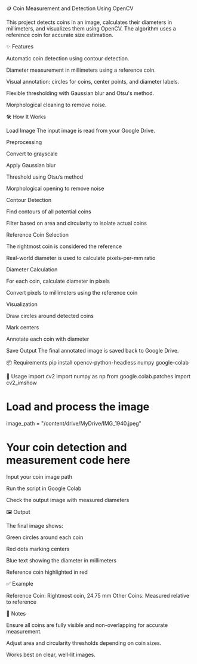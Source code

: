 🪙 Coin Measurement and Detection Using OpenCV

This project detects coins in an image, calculates their diameters in millimeters, and visualizes them using OpenCV. The algorithm uses a reference coin for accurate size estimation.

✨ Features

Automatic coin detection using contour detection.

Diameter measurement in millimeters using a reference coin.

Visual annotation: circles for coins, center points, and diameter labels.

Flexible thresholding with Gaussian blur and Otsu's method.

Morphological cleaning to remove noise.

🛠️ How It Works

Load Image
The input image is read from your Google Drive.

Preprocessing

Convert to grayscale

Apply Gaussian blur

Threshold using Otsu’s method

Morphological opening to remove noise

Contour Detection

Find contours of all potential coins

Filter based on area and circularity to isolate actual coins

Reference Coin Selection

The rightmost coin is considered the reference

Real-world diameter is used to calculate pixels-per-mm ratio

Diameter Calculation

For each coin, calculate diameter in pixels

Convert pixels to millimeters using the reference coin

Visualization

Draw circles around detected coins

Mark centers

Annotate each coin with diameter

Save Output
The final annotated image is saved back to Google Drive.

📦 Requirements
pip install opencv-python-headless numpy google-colab

🔧 Usage
import cv2
import numpy as np
from google.colab.patches import cv2_imshow

# Load and process the image
image_path = "/content/drive/MyDrive/IMG_1940.jpeg"
# Your coin detection and measurement code here


Input your coin image path

Run the script in Google Colab

Check the output image with measured diameters

🖼️ Output

The final image shows:

Green circles around each coin

Red dots marking centers

Blue text showing the diameter in millimeters

Reference coin highlighted in red

✅ Example

Reference Coin: Rightmost coin, 24.75 mm
Other Coins: Measured relative to reference

🔗 Notes

Ensure all coins are fully visible and non-overlapping for accurate measurement.

Adjust area and circularity thresholds depending on coin sizes.

Works best on clear, well-lit images.
